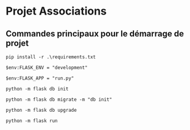 # Projet Associations

 
## Commandes principaux pour le démarrage de projet

```
pip install -r .\requirements.txt
```
```
$env:FLASK_ENV = "development"
```
```
$env:FLASK_APP = "run.py"
```
```
python -m flask db init
```
```
python -m flask db migrate -m "db init"
```
```
python -m flask db upgrade
```
```
python -m flask run
```

